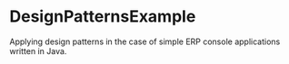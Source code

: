 # DesignPatternsExample
Applying design patterns in the case of simple ERP console applications written in Java.

